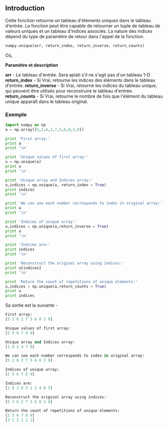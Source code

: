 ## Introduction

Cette fonction retourne un tableau d'éléments uniques dans le tableau d'entrée. La fonction peut être capable de retourner un tuple de tableau de valeurs uniques et un tableau d'indices associés. La nature des indices dépend du type de paramètre de retour dans l'appel de la fonction.

```python
numpy.unique(arr, return_index, return_inverse, return_counts)
```

Où,

**Paramètre et description**

**arr** - Le tableau d'entrée. Sera aplati s'il ne s'agit pas d'un tableau 1-D
**return_index** - Si Vrai, retourne les indices des éléments dans le tableau d'entrée.
**return_inverse** - Si Vrai, retourne les indices du tableau unique, qui peuvent être utilisés pour reconstruire le tableau d'entrée.
**return_counts** - Si Vrai, retourne le nombre de fois que l'élément du tableau unique apparaît dans le tableau original.

### Exemple

```python
import numpy as np 
a = np.array([5,2,6,2,7,5,6,8,2,9]) 

print 'First array:' 
print a 
print '\n'  

print 'Unique values of first array:' 
u = np.unique(a) 
print u 
print '\n'  

print 'Unique array and Indices array:' 
u,indices = np.unique(a, return_index = True) 
print indices 
print '\n'  

print 'We can see each number corresponds to index in original array:' 
print a 
print '\n'  

print 'Indices of unique array:' 
u,indices = np.unique(a,return_inverse = True) 
print u 
print '\n' 

print 'Indices are:' 
print indices 
print '\n'  

print 'Reconstruct the original array using indices:' 
print u[indices] 
print '\n'  

print 'Return the count of repetitions of unique elements:' 
u,indices = np.unique(a,return_counts = True) 
print u 
print indices
```

Sa sortie est la suivante -

```python
First array:
[5 2 6 2 7 5 6 8 2 9]

Unique values of first array:
[2 5 6 7 8 9]

Unique array and Indices array:
[1 0 2 4 7 9]

We can see each number corresponds to index in original array:
[5 2 6 2 7 5 6 8 2 9]

Indices of unique array:
[2 5 6 7 8 9]

Indices are:
[1 0 2 0 3 1 2 4 0 5]

Reconstruct the original array using indices:
[5 2 6 2 7 5 6 8 2 9]

Return the count of repetitions of unique elements:
[2 5 6 7 8 9]
[3 2 2 1 1 1]
```